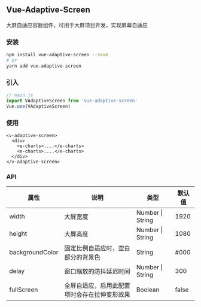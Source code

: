 <!--
 * @Author: hsl947 1506070803@qq.com
 * @Date: 2022-04-09 17:50:03
 * @LastEditors: hsl947 1506070803@qq.com
 * @LastEditTime: 2022-10-11 17:22:20
 * @FilePath: \vue-adaptive-screen-npm\README.md
 * @Description: 这是默认设置,请设置`customMade`, 打开koroFileHeader查看配置 进行设置: https://github.com/OBKoro1/koro1FileHeader/wiki/%E9%85%8D%E7%BD%AE
-->
## Vue-Adaptive-Screen

大屏自适应容器组件，可用于大屏项目开发，实现屏幕自适应

### 安装

```bash
npm install vue-adaptive-screen --save
# or
yarn add vue-adaptive-screen
```

### 引入

```js
// main.js
import VAdaptiveScreen from 'vue-adaptive-screen'
Vue.use(VAdaptiveScreen)
```

### 使用

```vue
<v-adaptive-screen>
  <div>
    <e-charts>....</e-charts>
    <e-charts>....</e-charts>
  </div>
</v-adaptive-screen>
```


### API

| 属性        | 说明                                                                  | 类型              | 默认值                      |
|-----------|---------------------------------------------------------------------|-----------------|--------------------------|
| width     | 大屏宽度                                                                | Number \| String         | 1920 |
| height   | 大屏高度                                                     | Number \| String | 1080 |
| backgroundColor | 固定比例自适应时，空白部分的背景色 | String | #000                     |
| delay     | 窗口缩放的防抖延迟时间                                                          | Number \| String          | 300                      |
| fullScreen | 全屏自适应，启用此配置项时会存在拉伸变形效果 | Boolean | false |
